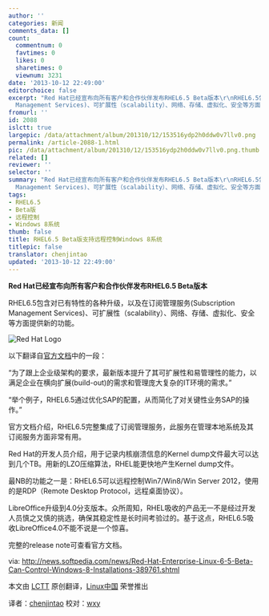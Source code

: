 ```yaml
---
author: ''
categories: 新闻
comments_data: []
count:
  commentnum: 0
  favtimes: 0
  likes: 0
  sharetimes: 0
  viewnum: 3231
date: '2013-10-12 22:49:00'
editorchoice: false
excerpt: "Red Hat已经宣布向所有客户和合作伙伴发布RHEL6.5 Beta版本\r\nRHEL6.5包含对已有特性的各种升级，以及在订阅管理服务(Subscription
  Management Services)、可扩展性（scalability）、网络、存储、虚拟化、安全等方面提 ..."
fromurl: ''
id: 2088
islctt: true
largepic: /data/attachment/album/201310/12/153516ydp2h0ddw0v7llv0.png
permalink: /article-2088-1.html
pic: /data/attachment/album/201310/12/153516ydp2h0ddw0v7llv0.png.thumb.jpg
related: []
reviewer: ''
selector: ''
summary: "Red Hat已经宣布向所有客户和合作伙伴发布RHEL6.5 Beta版本\r\nRHEL6.5包含对已有特性的各种升级，以及在订阅管理服务(Subscription
  Management Services)、可扩展性（scalability）、网络、存储、虚拟化、安全等方面提 ..."
tags:
- RHEL6.5
- Beta版
- 远程控制
- Windows 8系统
thumb: false
title: RHEL6.5 Beta版支持远程控制Windows 8系统
titlepic: false
translator: chenjintao
updated: '2013-10-12 22:49:00'
---
```


**Red Hat已经宣布向所有客户和合作伙伴发布RHEL6.5 Beta版本**


RHEL6.5包含对已有特性的各种升级，以及在订阅管理服务(Subscription Management Services)、可扩展性（scalability）、网络、存储、虚拟化、安全等方面提供新的功能。


![Red Hat Logo](/data/attachment/album/201310/12/153516ydp2h0ddw0v7llv0.png "Red Hat Logo")


以下翻译自[官方文档](http://www.redhat.com/about/news/archive/2013/10/latest-beta-release-of-red-hat-enterprise-linux-6-now-available)中的一段：


“为了跟上企业级架构的要求，最新版本提升了其可扩展性和易管理性的能力，以满足企业在横向扩展(build-out)的需求和管理庞大复杂的IT环境的需求。”


“举个例子，RHEL6.5通过优化SAP的配置，从而简化了对关键性业务SAP的操作。”


官方文档介绍，RHEL6.5完整集成了订阅管理服务，此服务在管理本地系统及其订阅服务方面非常有用。


Red Hat的开发人员介绍，用于记录内核崩溃信息的Kernel dump文件最大可以达到几个TB。用新的LZO压缩算法，RHEL能更快地产生Kernel dump文件。


最NB的功能之一是：RHEL6.5可以远程控制Win7/Win8/Win Server 2012，使用的是RDP（Remote Desktop Protocol，远程桌面协议）。


LibreOffice升级到4.0分支版本。众所周知，RHEL吸收的产品无一不是经过开发人员慎之又慎的挑选，确保其稳定性是长时间考验过的。基于这点，RHEL6.5吸收LibreOffice4.0不能不说是一个惊喜。


完整的release note可查看官方文档。


 


via: <http://news.softpedia.com/news/Red-Hat-Enterprise-Linux-6-5-Beta-Can-Control-Windows-8-Installations-389761.shtml>


本文由 [LCTT](https://github.com/LCTT/TranslateProject) 原创翻译，[Linux中国](http://linux.cn/) 荣誉推出


译者：[chenjintao](https://github.com/chenjintao) 校对：[wxy](https://github.com/wxy)